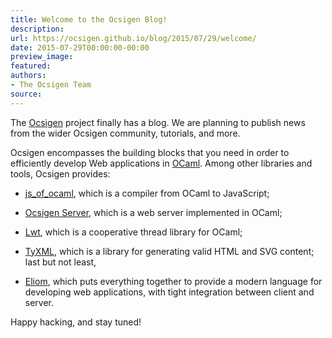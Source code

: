```yaml
---
title: Welcome to the Ocsigen Blog!
description:
url: https://ocsigen.github.io/blog/2015/07/29/welcome/
date: 2015-07-29T00:00:00-00:00
preview_image:
featured:
authors:
- The Ocsigen Team
source:
---
```


<p>The <a href="https://www.ocsigen.org">Ocsigen</a> project finally has a blog. We are planning to
publish news from the wider Ocsigen community, tutorials, and more.</p>

<p>Ocsigen encompasses the building blocks that you need in order to
efficiently develop Web applications in <a href="https://www.ocaml.org">OCaml</a>.  Among other
libraries and tools, Ocsigen provides:</p>

<ul>
  <li>
    <p><a href="https://ocsigen.org/js_of_ocaml/">js_of_ocaml</a>, which is a compiler from OCaml to JavaScript;</p>
  </li>
  <li>
    <p><a href="https://ocsigen.org/ocsigenserver">Ocsigen Server</a>, which is a web server implemented in OCaml;</p>
  </li>
  <li>
    <p><a href="https://ocsigen.org/lwt">Lwt</a>, which is a cooperative thread library for OCaml;</p>
  </li>
  <li>
    <p><a href="https://ocsigen.org/tyxml">TyXML</a>, which is a library for generating valid HTML and SVG
content; last but not least,</p>
  </li>
  <li>
    <p><a href="https://ocsigen.org/eliom">Eliom</a>, which puts everything together to provide a modern
language for developing web applications, with tight integration
between client and server.</p>
  </li>
</ul>

<p>Happy hacking, and stay tuned!</p>


